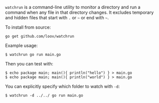 `watchrun` is a command-line utility to monitor a directory and run a command
when any file in that directory changes. It excludes temporary and hidden files
that start with `.` or `~` or end with `~`.

To install from source:

```
go get github.com/loov/watchrun
```

Example usage:

```
$ watchrun go run main.go
```

Then you can test with:

```
$ echo package main; main(){ println("hello") } > main.go
$ echo package main; main(){ println("world") } > main.go
```

You can explicitly specify which folder to watch with `-d`:

```
$ watchrun -d ../../ go run main.go
```